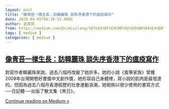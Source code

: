 ```yaml
---
layout: post
title: "像青苔一樣生長：訪韓麗珠 談失序香港下的瘟疫寫作"
date: 2020-04-05T08:36:52.000Z
author: 金其琪
from: https://medium.com/@simivilang/%E5%83%8F%E9%9D%92%E8%8B%94%E4%B8%80%E6%A8%A3%E7%94%9F%E9%95%B7-%E8%A8%AA%E9%9F%93%E9%BA%97%E7%8F%A0-%E8%AB%87%E5%A4%B1%E5%BA%8F%E9%A6%99%E6%B8%AF%E4%B8%8B%E7%9A%84%E7%98%9F%E7%96%AB%E5%AF%AB%E4%BD%9C-64ea11c80497?source=rss-47dceea4b71------2
tags: [ medium ]
categories: [ medium ]
---
```

<!--1586075812000-->
[像青苔一樣生長：訪韓麗珠 談失序香港下的瘟疫寫作](https://medium.com/@simivilang/%E5%83%8F%E9%9D%92%E8%8B%94%E4%B8%80%E6%A8%A3%E7%94%9F%E9%95%B7-%E8%A8%AA%E9%9F%93%E9%BA%97%E7%8F%A0-%E8%AB%87%E5%A4%B1%E5%BA%8F%E9%A6%99%E6%B8%AF%E4%B8%8B%E7%9A%84%E7%98%9F%E7%96%AB%E5%AF%AB%E4%BD%9C-64ea11c80497?source=rss-47dceea4b71------2)
------

<div>
<div class="medium-feed-item"><p class="medium-feed-snippet">&#x5C0D;&#x5BEB;&#x4F5C;&#x8005;&#x97D3;&#x9E97;&#x73E0;&#x4F86;&#x8AAA;&#xFF0C;&#x904E;&#x53BB;&#x516B;&#x500B;&#x6708;&#x6539;&#x8B8A;&#x4E86;&#x5979;&#x8A31;&#x591A;&#x3002;&#x5979;&#x7684;&#x5C0F;&#x8AAA;&#x300A;&#x98A8;&#x7B8F;&#x5BB6;&#x65CF;&#x300B;&#x66FE;&#x7372;2008&#x5E74;&#x53F0;&#x7063;&#x958B;&#x5377;&#x597D;&#x66F8;&#x734E;&#x4E2D;&#x6587;&#x5275;&#x4F5C;&#x734E;&#xFF0C;&#x5979;&#x5F62;&#x5BB9;&#x81EA;&#x5DF1;&#x8EAB;&#x9AD4;&#x88E1;&#xFF0C;&#x5BEB;&#x5C0F;&#x8AAA;&#x7684;&#x808C;&#x8089;&#x662F;&#x6700;&#x767C;&#x9054;&#x7684;&#x3002;&#x4F46;&#x56E0;&#x70BA;&#x904E;&#x53BB;&#x516B;&#x500B;&#x6708;&#x9999;&#x6E2F;&#x7D93;&#x6B77;&#x7684;&#x793E;&#x6703;&#x904B;&#x52D5;&#x6D6A;&#x6F6E;&#xFF0C;&#x5979;&#x525B;&#x525B;&#x4EE5;&#x5F88;&#x5C11;&#x4F7F;&#x7528;&#x7684;&#x66F8;&#x5BEB;&#x65B9;&#x5F0F;&#x2500;&#x2500;&#x65E5;&#x8A18;&#x9AD4;&#x2500;&#x2500;&#x51FA;&#x7248;&#x4E86;&#x6563;&#x6587;&#x96C6;&#x300A;&#x9ED1;&#x65E5;&#x300B;&#x3002;</p><p class="medium-feed-link"><a href="https://medium.com/@simivilang/%E5%83%8F%E9%9D%92%E8%8B%94%E4%B8%80%E6%A8%A3%E7%94%9F%E9%95%B7-%E8%A8%AA%E9%9F%93%E9%BA%97%E7%8F%A0-%E8%AB%87%E5%A4%B1%E5%BA%8F%E9%A6%99%E6%B8%AF%E4%B8%8B%E7%9A%84%E7%98%9F%E7%96%AB%E5%AF%AB%E4%BD%9C-64ea11c80497?source=rss-47dceea4b71------2">Continue reading on Medium »</a></p></div>
</div>
